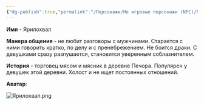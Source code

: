 ```yaml
---
{"dg-publish":true,"permalink":"/Персонажи/Не игровые персонажи (NPC)/NPC/Северный земли/Ярилохвал/","noteIcon":"","created":"2025-09-07T13:19:34.333+03:00","updated":"2025-09-07T15:03:09.551+03:00"}
---
```




**Имя** - Ярилохвал

**Манера общения** - не любит разговоры с мужчинами. Старается с ними говорить кратко, по делу и с пренебрежением. Не боится драки. С девушками сразу разпушается, становится уверенным соблазнителем. 

**История** - торговец мясом и мясник в деревне Печора. Популярен у девушек этой деревни. Холост и не ищет постоянных отношений. 

**Аватар**:

![Ярилохвал.png](/img/user/system/img/NPC/%D0%A1%D0%B5%D0%B2%D0%B5%D1%80%D0%BD%D1%8B%D0%B5%20%D0%B7%D0%B5%D0%BC%D0%BB%D0%B8/%D0%9F%D0%B5%D1%87%D0%BE%D1%80%D0%B0/%D0%AF%D1%80%D0%B8%D0%BB%D0%BE%D1%85%D0%B2%D0%B0%D0%BB.png)